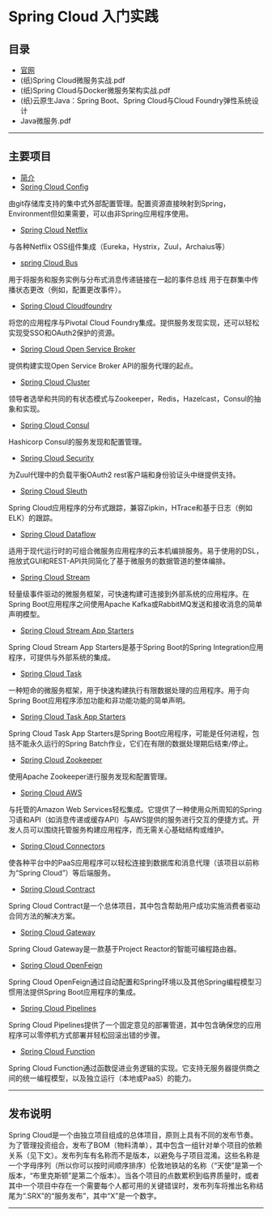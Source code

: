 #   Spring Cloud 入门实践

##   目录
-   [官网](https://spring.io/projects/spring-cloud)
-   (纸)Spring Cloud微服务实战.pdf
-   (纸)Spring Cloud与Docker微服务架构实战.pdf
-   (纸)云原生Java：Spring Boot、Spring Cloud与Cloud Foundry弹性系统设计
-   Java微服务.pdf

----

##  主要项目
-   [简介](Introduction.md)
-   [Spring Cloud Config](spring-cloud-config/README.md)

由git存储库支持的集中式外部配置管理。配置资源直接映射到Spring，Environment但如果需要，可以由非Spring应用程序使用。

-   [Spring Cloud Netflix](spring-cloud-netflix/README.md)

与各种Netflix OSS组件集成（Eureka，Hystrix，Zuul，Archaius等）

-   [spring Cloud Bus](spring-cloud-bus/README.md)

用于将服务和服务实例与分布式消息传递链接在一起的事件总线 用于在群集中传播状态更改（例如，配置更改事件）。

-   [Spring Cloud Cloudfoundry](spring-cloud-cloudfoundry/README.md)

将您的应用程序与Pivotal Cloud Foundry集成。提供服务发现实现，还可以轻松实现受SSO和OAuth2保护的资源。

-   [Spring Cloud Open Service Broker](spring-cloud-cloudfoundry-service-broker/README.md)

提供构建实现Open Service Broker API的服务代理的起点。

-   [Spring Cloud Cluster](spring-cloud-cluster/README.md)

领导者选举和共同的有状态模式与Zookeeper，Redis，Hazelcast，Consul的抽象和实现。

-   [Spring Cloud Consul](spring-cloud-consul/README.md)

Hashicorp Consul的服务发现和配置管理。

-   [Spring Cloud Security](spring-cloud-security/README.md)

为Zuul代理中的负载平衡OAuth2 rest客户端和身份验证头中继提供支持。

-   [Spring Cloud Sleuth](spring-cloud-sleuth/README.md)

Spring Cloud应用程序的分布式跟踪，兼容Zipkin，HTrace和基于日志（例如ELK）的跟踪。

-   [Spring Cloud Dataflow](spring-cloud-dataflow/README.md)

适用于现代运行时的可组合微服务应用程序的云本机编排服务。易于使用的DSL，拖放式GUI和REST-API共同简化了基于微服务的数据管道的整体编排。

-   [Spring Cloud Stream](spring-cloud-stream/README.md)

轻量级事件驱动的微服务框架，可快速构建可连接到外部系统的应用程序。在Spring Boot应用程序之间使用Apache Kafka或RabbitMQ发送和接收消息的简单声明模型。

-   [Spring Cloud Stream App Starters](spring-cloud-stream-app-starters/README.md)

Spring Cloud Stream App Starters是基于Spring Boot的Spring Integration应用程序，可提供与外部系统的集成。

-   [Spring Cloud Task](spring-cloud-task/README.md)

一种短命的微服务框架，用于快速构建执行有限数据处理的应用程序。用于向Spring Boot应用程序添加功能和非功能功能的简单声明。

-   [Spring Cloud Task App Starters](spring-cloud-task-app-starters/README.md)

Spring Cloud Task App Starters是Spring Boot应用程序，可能是任何进程，包括不能永久运行的Spring Batch作业，它们在有限的数据处理期后结束/停止。

-   [Spring Cloud Zookeeper](spring-cloud-zookeeper/README.md)

使用Apache Zookeeper进行服务发现和配置管理。

-   [Spring Cloud AWS](spring-cloud-aws/README.md)

与托管的Amazon Web Services轻松集成。它提供了一种使用众所周知的Spring习语和API（如消息传递或缓存API）与AWS提供的服务进行交互的便捷方式。开发人员可以围绕托管服务构建应用程序，而无需关心基础结构或维护。

-   [Spring Cloud Connectors](spring-cloud-connectors/README.md)

使各种平台中的PaaS应用程序可以轻松连接到数据库和消息代理（该项目以前称为“Spring Cloud”）等后端服务。

-   [Spring Cloud Contract](spring-cloud-contract/README.md)

Spring Cloud Contract是一个总体项目，其中包含帮助用户成功实施消费者驱动合同方法的解决方案。

-   [Spring Cloud Gateway](spring-cloud-gateway/README.md)

Spring Cloud Gateway是一款基于Project Reactor的智能可编程路由器。

-   [Spring Cloud OpenFeign](spring-cloud-openfeign/README.md)

Spring Cloud OpenFeign通过自动配置和Spring环境以及其他Spring编程模型习惯用法提供Spring Boot应用程序的集成。

-   [Spring Cloud Pipelines](spring-cloud-pipelines-to-cloud-pipelines-migration/README.md)

Spring Cloud Pipelines提供了一个固定意见的部署管道，其中包含确保您的应用程序可以零停机方式部署并轻松回滚出错的步骤。

-   [Spring Cloud Function](spring-cloud-function/README.md)

Spring Cloud Function通过函数促进业务逻辑的实现。它支持无服务器提供商之间的统一编程模型，以及独立运行（本地或PaaS）的能力。

----

##  发布说明

Spring Cloud是一个由独立项目组成的总体项目，原则上具有不同的发布节奏。为了管理投资组合，发布了BOM（物料清单），其中包含一组针对单个项目的依赖关系（见下文）。发布列车有名称而不是版本，以避免与子项目混淆。这些名称是一个字母序列（所以你可以按时间顺序排序）伦敦地铁站的名称（“天使”是第一个版本，“布里克斯顿”是第二个版本）。当各个项目的点数累积到临界质量时，或者其中一个项目中存在一个需要每个人都可用的关键错误时，发布列车将推出名称结尾为“.SRX”的“服务发布”，其中“X”是一个数字。

----
